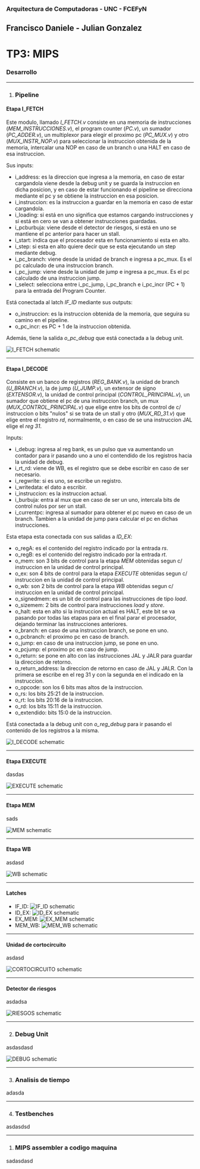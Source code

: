 ### Arquitectura de Computadoras - UNC - FCEFyN
## Francisco Daniele - Julian Gonzalez
# TP3: MIPS

### Desarrollo
---
1. ### Pipeline
#### Etapa I_FETCH
Este modulo, llamado _I_FETCH.v_ consiste en una memoria de instrucciones (_MEM_INSTRUCCIONES.v_), el program counter (_PC.v_), un sumador (_PC_ADDER.v_), un multiplexor para elegir el proximo pc (_PC_MUX.v_) y otro (_MUX_INSTR_NOP.v_) para seleccionar la instruccion obtenida de la memoria, intercalar una NOP en caso de un branch o una HALT en caso de esa instruccion.

Sus inputs:
-   i_address: es la direccion que ingresa a la memoria, en caso de estar cargandola viene desde la debug unit y se guarda la instruccion en dicha posicion, y en caso de estar funcionando el pipeline se direcciona mediante el pc y se obtiene la instruccion en esa posicion.
-   i_instruccion: es la instruccion a guardar en la memoria en caso de estar cargandola.
-   i_loading: si está en uno significa que estamos cargando instrucciones y si está en cero se van a obtener instrucciones guardadas.
-   i_pcburbuja: viene desde el detector de riesgos, si está en uno se mantiene el pc anterior para hacer un stall.
-   i_start: indica que el procesador esta en funcionamiento si esta en alto.
-   i_step: si esta en alto quiere decir que se esta ejecutando un step mediante debug.
-   i_pc_branch: viene desde la unidad de branch e ingresa a pc_mux. Es el pc calculado de una instruccion branch.
-   i_pc_jump: viene desde la unidad de jump e ingresa a pc_mux. Es el pc calculado de una instruccion jump.
-   i_select: selecciona entre i_pc_jump, i_pc_branch e i_pc_incr (PC + 1) para la entrada del Program Counter.

Está conectada al latch _IF_ID_ mediante sus outputs:
-   o_instruccion: es la instruccion obtenida de la memoria, que seguira su camino en el pipeline.
-   o_pc_incr: es PC + 1 de la instruccion obtenida.

Además, tiene la salida _o_pc_debug_ que está conectada a la debug unit.

![I_FETCH schematic](images/mips_i_fetch.png)

---
#### Etapa I_DECODE
Consiste en un banco de registros (_REG_BANK.v_), la unidad de branch (_U_BRANCH.v_), la de jump (_U_JUMP.v_), un extensor de signo (_EXTENSOR.v_), la unidad de control principal (_CONTROL_PRINCIPAL.v_), un sumador que obtiene el pc de una instruccion branch, un mux (_MUX_CONTROL_PRINCIPAL.v_) que elige entre los bits de control de c/ instruccion o bits "nulos" si se trata de un stall y otro (_MUX_RD_31.v_) que elige entre el registro _rd_, normalmente, o en caso de se una instruccion JAL elige el _reg 31_.

Inputs:
-   i_debug: ingresa al reg bank, es un pulso que va aumentando un contador para ir pasando uno a uno el contendido de los registros hacia la unidad de debug.
-   i_rt_rd: viene de WB, es el registro que se debe escribir en caso de ser necesario.
-   i_regwrite: si es uno, se escribe un registro.
-   i_writedata: el dato a escribir.
-   i_instruccion: es la instruccion actual.
-   i_burbuja: entra al mux que en caso de ser un uno, intercala bits de control nulos por ser un stall.
-   i_currentpc: ingresa al sumador para obtener el pc nuevo en caso de un branch. Tambien a la unidad de jump para calcular el pc en dichas instrucciones.

Esta etapa esta conectada con sus salidas a _ID_EX_:
-   o_regA: es el contenido del registro indicado por la entrada _rs_.
-   o_regB: es el contenido del registro indicado por la entrada _rt_.
-   o_mem: son 3 bits de control para la etapa _MEM_ obtenidas segun c/ instruccion en la unidad de control principal.
-   o_ex: son 4 bits de control para la etapa _EXECUTE_ obtenidas segun c/ instruccion en la unidad de control principal.
-   o_wb: son 2 bits de control para la etapa _WB_ obtenidas segun c/ instruccion en la unidad de control principal.
-   o_signedmem: es un bit de control para las instrucciones de tipo _load_.
-   o_sizemem: 2 bits de control para instrucciones _load_ y _store_.
-   o_halt: esta en alto si la instruccion actual es HALT, este bit se va pasando por todas las etapas para en el final parar el procesador, dejando terminar las instrucciones anteriores.
-   o_branch: en caso de una instruccion branch, se pone en uno.
-   o_pcbranch: el proximo pc en caso de branch.
-   o_jump: en caso de una instruccion jump, se pone en uno.
-   o_pcjump: el proximo pc en caso de jump.
-   o_return: se pone en alto con las instrucciones JAL y JALR para guardar la direccion de retorno.
-   o_return_address: la direccion de retorno en caso de JAL y JALR. Con la primera se escribe en el reg 31 y con la segunda en el indicado en la instruccion.
-   o_opcode: son los 6 bits mas altos de la instruccion.
-   o_rs: los bits 25:21 de la instruccion.
-   o_rt: los bits 20:16 de la instruccion.
-   o_rd: los bits 15:11 de la instruccion.
-   o_extendido: bits 15:0 de la instruccion.

Está conectada a la debug unit con _o_reg_debug_ para ir pasando el contenido de los registros a la misma.

![I_DECODE schematic](images/mips_i_decode.png)

---
#### Etapa EXECUTE
dasdas

![EXECUTE schematic](images/mips_execute.png)

---
#### Etapa MEM
sads

![MEM schematic](images/mips_mem.png)

---
#### Etapa WB
asdasd

![WB schematic](images/mips_wb.png)

---
#### Latches
-   IF_ID:
![IF_ID schematic](images/latch_if_id.png)
-   ID_EX:
![ID_EX schematic](images/latch_id_ex.png)
-   EX_MEM:
![EX_MEM schematic](images/latch_ex_mem.png)
-   MEM_WB:
![MEM_WB schematic](images/latch_mem_wb.png)
---
#### Unidad de cortocircuito
asdasd

![CORTOCIRCUITO schematic](images/cortocircuito.png)

---
#### Detector de riesgos
asdadsa

![RIESGOS schematic](images/detector_riesgos.png)

---
2. ### Debug Unit
asdasdasd

![DEBUG schematic](images/debug_unit.png)

---
3. ### Analisis de tiempo
adasda

---
4. ### Testbenches
asdasdsd

---
1. ### MIPS assembler a codigo maquina
sadasdasd